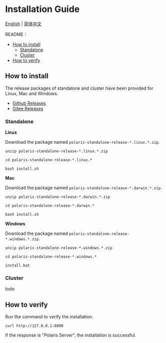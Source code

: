 # Installation Guide

[English](./README.md) | [简体中文](./README-zh.md)

README：

- [How to install](#how-to-install)
  - [Standalone](#standalone)
  - [Cluster](#cluster)
- [How to verify](#how-to-verify)

## How to install

The release packages of standalone and cluster have been provided for Linux, Mac and Windows.

- [Github Releases](https://github.com/polarismesh/polaris/releases)
- [Gitee Releases](https://gitee.com/polarismesh/polaris/releases)

### Standalone

**Linux**

Download the package named `polaris-standalone-release-*.linux.*.zip`.

```
unzip polaris-standalone-release-*.linux.*.zip

cd polaris-standalone-release-*.linux.*

bash install.sh
```

**Mac**

Download the package named `polaris-standalone-release-*.darwin.*.zip`.

```
unzip polaris-standalone-release-*.darwin.*.zip

cd polaris-standalone-release-*.darwin.*

bash install.sh
```

**Windows**

Download the package named `polaris-standalone-release-*.windows.*.zip`.

```
unzip polaris-standalone-release-*.windows.*.zip

cd polaris-standalone-release-*.windows.*

install.bat
```

### Cluster

todo

## How to verify

Run the command to verify the installation.

```
curl http://127.0.0.1:8090
```

If the response is "Polaris Server", the installation is successful.
